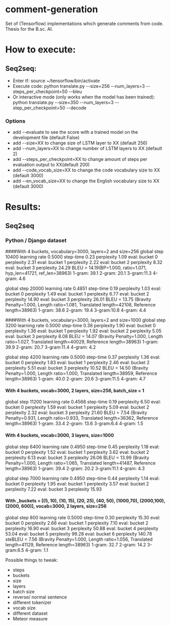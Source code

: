 # comment-generation
Set of (Tensorflow) implementations which generate comments from code. Thesis for the B.sc. AI. 

# How to execute:
## Seq2seq: 
- Enter tf: source ~/tensorflow/bin/activate
- Execute code: python translate.py --size=256 --num_layers=3 --steps_per_checkpoint=50 --bleu
- Or interactive mode (only works when the model has been trained): python translate.py --size=350 --num_layers=3 --step_per_checkpoint=50 --decode

### Options
- add --evaluate to see the score with a trained model on the development file (default False)
- add --size=XX to change size of LSTM layer to XX (default 256)
- add --num_layers=XX to change number of LSTM layers to XX (default 2)
- add --steps_per_checkpoint=XX to change amount of steps per evaluation output to XX(default 200)
- add --code_vocab_size=XX to change the code vocabulary size to XX (default 3000)
- add --en_vocab_size=XX to change the English vocabulary size to XX (default 3000)


# Results:
## Seq2seq 

### Python / Django dataset
####With 4 buckets, vocabulary=3000, layers=2 and size=256
global step 10400 learning rate 0.5000 step-time 0.23 perplexity 1.09
  eval: bucket 0 perplexity 2.31
  eval: bucket 1 perplexity 2.22
  eval: bucket 2 perplexity 8.32
  eval: bucket 3 perplexity 24.29
BLEU = 14.19(BP=1.000, ratio=1.071, hyp_len=41721, ref_len=38963)
  1-gram: 39.1
  2-gram: 20.1
  3-gram:11.3
  4-gram: 4.6

global step 20000 learning rate 0.4851 step-time 0.19 perplexity 1.03
  eval: bucket 0 perplexity 1.49
  eval: bucket 1 perplexity 6.77
  eval: bucket 2 perplexity 14.90
  eval: bucket 3 perplexity 26.01
BLEU = 13.75 (Bravity Penalty=1.000, Length ratio=1.081, Translated length=42108, Reference length=38963)
  1-gram: 38.6
  2-gram: 19.4
  3-gram:10.8
  4-gram: 4.4
  
####With 4 buckets, vocabulary=3000, layers=2 and size=1000
global step 3200 learning rate 0.5000 step-time 0.38 perplexity 1.90
  eval: bucket 0 perplexity 1.36
  eval: bucket 1 perplexity 1.92
  eval: bucket 2 perplexity 5.05
  eval: bucket 3 perplexity 8.08
BLEU = 14.07 (Bravity Penalty=1.000, Length ratio=1.027, Translated length=40029, Reference length=38963)
  1-gram: 39.9
  2-gram: 20.7
  3-gram:11.4
  4-gram: 4.2

global step 4200 learning rate 0.5000 step-time 0.37 perplexity 1.36
  eval: bucket 0 perplexity 1.83
  eval: bucket 1 perplexity 2.46
  eval: bucket 2 perplexity 5.51
  eval: bucket 3 perplexity 10.52
BLEU = 14.50 (Bravity Penalty=1.000, Length ratio=1.000, Translated length=38959, Reference length=38963)
  1-gram: 40.0
  2-gram: 20.6
  3-gram:11.5
  4-gram: 4.7

#### With 4 buckets, vocab=3000, 2 layers, size=256, batch_size = 1
global step 11200 learning rate 0.4568 step-time 0.19 perplexity 6.50
  eval: bucket 0 perplexity 1.59
  eval: bucket 1 perplexity 5.09
  eval: bucket 2 perplexity 2.32
  eval: bucket 3 perplexity 21.60
BLEU = 7.54 (Bravity Penalty=0.931, Length ratio=0.933, Translated length=36362, Reference length=38963)
  1-gram: 33.4
  2-gram: 13.6
  3-gram:6.4
  4-gram: 1.5
  
#### With 4 buckets, vocab=3000, 3 layers, size=1000
global step 6400 learning rate 0.4950 step-time 0.45 perplexity 1.18
  eval: bucket 0 perplexity 1.52
  eval: bucket 1 perplexity 3.62
  eval: bucket 2 perplexity 6.13
  eval: bucket 3 perplexity 26.06
BLEU = 13.99 (Bravity Penalty=1.000, Length ratio=1.065, Translated length=41487, Reference length=38963)
  1-gram: 39.4
  2-gram: 20.2
  3-gram:11.1
  4-gram: 4.3
  
global step 7000 learning rate 0.4950 step-time 0.44 perplexity 1.14
  eval: bucket 0 perplexity 1.95
  eval: bucket 1 perplexity 3.57
  eval: bucket 2 perplexity 7.22
  eval: bucket 3 perplexity 15.93


#### With _buckets = [(5, 10), (10, 15), (20, 25), (40, 50), (1000,70), (2000,100), (2000, 600)], vocab=3000, 2 layers, size=256

global step 800 learning rate 0.5000 step-time 0.30 perplexity 15.30
  eval: bucket 0 perplexity 2.66
  eval: bucket 1 perplexity 7.10
  eval: bucket 2 perplexity 16.90
  eval: bucket 3 perplexity 50.88
  eval: bucket 4 perplexity 53.04
  eval: bucket 5 perplexity 99.28
  eval: bucket 6 perplexity 140.78
steBLEU = 7.56 (Bravity Penalty=1.000, Length ratio=1.056, Translated length=41129, Reference length=38963)
  1-gram: 32.7
  2-gram: 14.2
  3-gram:6.5
  4-gram: 1.1




  
  
  
  Possible things to tweak:
  - steps
  - buckets
  - size
  - layers
  - batch size
  - reverse/ normal sentence
  - different tokenizer
  - vocab size
  - different dataset
  - Meteor measure
